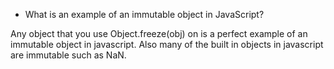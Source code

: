 * What is an example of an immutable object in JavaScript?

Any object that you use Object.freeze(obj) on is a perfect example of an immutable object in javascript. Also many of the built in objects in javascript are immutable such as NaN.